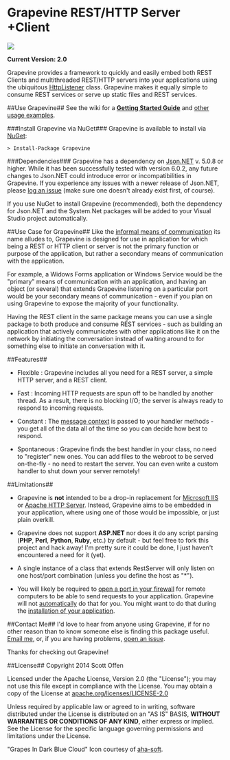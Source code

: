 Grapevine REST/HTTP Server +Client
==================================

![](https://raw.github.com/scottoffen/Grapevine/master/grapevine.png)

**Current Version: 2.0**

Grapevine provides a framework to quickly and easily embed both REST Clients and multithreaded REST/HTTP servers into your applications using the ubiquitous [HttpListener](http://msdn.microsoft.com/en-us/library/vstudio/system.net.httplistener(v=vs.100)) class.  Grapevine makes it equally simple to consume REST services or serve up static files and REST services.

##Use Grapevine##
See the wiki for a [**Getting Started Guide**](https://github.com/scottoffen/Grapevine/wiki/Getting-Started-Guide) and [other usage examples](https://github.com/scottoffen/Grapevine/wiki/_pages).

###Install Grapevine via NuGet###
Grapevine is available to install via [NuGet](https://www.nuget.org/packages/Grapevine/):

    > Install-Package Grapevine

###Dependencies###
Grapevine has a dependency on [Json.NET](https://www.nuget.org/packages/Newtonsoft.Json/) v. 5.0.8 or higher.  While it has been successfully tested with version 6.0.2, any future changes to Json.NET could introduce error or incompatibilities in Grapevine.  If you experience any issues with a newer release of Json.NET, please [log an issue](https://github.com/scottoffen/Grapevine/issues?state=open) (make sure one doesn't already exist first, of course).

If you use NuGet to install Grapevine (recommended), both the dependency for Json.NET and the System.Net packages will be added to your Visual Studio project automatically.

##Use Case for Grapevine##
Like the [informal means of communication](http://en.wikipedia.org/wiki/Grapevine_(gossip)) its name alludes to, Grapevine is designed for use in application for which being a REST or HTTP client or server is not the primary function or purpose of the application, but rather a secondary means of communication with the application.

For example, a Widows Forms application or Windows Service would be the "primary" means of communication with an application, and having an object (or several) that extends Grapevine listening on a particular port would be your secondary means of communication - even if you plan on using Grapevine to expose the majority of your functionality.

Having the REST client in the same package means you can use a single package to both produce and consume REST services - such as building an application that actively communicates with other applications like it on the network by initiating the conversation instead of waiting around to for something else to initiate an conversation with it.

##Features##
- Flexible : Grapevine includes all you need for a REST server, a simple HTTP server, and a REST client.

- Fast : Incoming HTTP requests are spun off to be handled by another thread.  As a result, there is no blocking I/O; the server is always ready to respond to incoming requests.

- Constant : The [message context](http://msdn.microsoft.com/en-us/library/vstudio/system.net.httplistenercontext(v=vs.110).aspx) is passed to your handler methods - you get all of the data all of the time so you can decide how best to respond.

- Spontaneous : Grapevine finds the best handler in your class, no need to "register" new ones.  You can add files to the webroot to be served on-the-fly - no need to restart the server.  You can even write a custom handler to shut down your server remotely!

##Limitations##
- Grapevine is **not** intended to be a drop-in replacement for [Microsoft IIS](http://www.iis.net/) or [Apache HTTP Server](http://httpd.apache.org/).  Instead, Grapevine aims to be embedded in your application, where using one of those would be impossible, or just plain overkill.

- Grapevine does not support **ASP.NET** nor does it do any script parsing (**PHP**, **Perl**, **Python**, **Ruby**, etc.) by default - but feel free to fork this project and hack away! I'm pretty sure it could be done, I just haven't encountered a need for it (yet).

- A single instance of a class that extends RestServer will only listen on one host/port combination (unless you define the host as "*").

- You will likely be required to [open a port in your firewall](http://www.lmgtfy.com/?q=how+to+open+a+port+on+windows) for remote computers to be able to send requests to your application. Grapevine will not [automatically](http://msdn.microsoft.com/en-us/library/aa366418%28VS.85%29.aspx) do that for you.  You might want to do that during the [installation of your application](http://www.codeproject.com/Articles/14906/Open-Windows-Firewall-During-Installation).

##Contact Me##
I'd love to hear from anyone using Grapevine, if for no other reason than to know someone else is finding this package useful.  [Email me](mailto:github@scottoffen.com), or, if you are having problems, [open an issue](https://github.com/scottoffen/Grapevine/issues).

Thanks for checking out Grapevine! 

##License##
Copyright 2014 Scott Offen

Licensed under the Apache License, Version 2.0 (the "License"); you may not use this file except in compliance with the License. You may obtain a copy of the License at [apache.org/licenses/LICENSE-2.0](http://www.apache.org/licenses/LICENSE-2.0)

Unless required by applicable law or agreed to in writing, software distributed under the License is distributed on an "AS IS" BASIS, **WITHOUT WARRANTIES OR CONDITIONS OF ANY KIND**, either express or implied. See the License for the specific language governing permissions and
limitations under the License.

"Grapes In Dark Blue Cloud" Icon courtesy of [aha-soft](http://www.aha-soft.com/free-icons/free-dark-blue-cloud-icons/).
